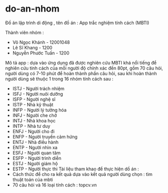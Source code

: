 # do-an-nhom

Đồ án lập trình di động , tên đồ án : App trắc nghiệm tính cách (MBTI)

Thành viên nhóm :
- Võ Ngọc Khánh - 12001048
- Lê Sĩ Khang - 1200
- Nguyễn Phước Tuấn - 1200

Mô tả app : dựa vào ứng dụng đã được nghiên cứu MBTI khá nổi tiếng để nghiên cứu tính cách của mỗi người độ chính xác đến 80pt, gồm 70 câu hỏi, người dùng có 7-10 phút để hoàn thành phần câu hỏi, sau khi hoàn thành người dùng sẽ thuộc 1 trong 16 nhóm tính cách sau :
 - ISTJ - Người trách nhiệm 
 - ISFJ - Người nuôi dưỡng 
 - ISFP - Người nghệ sĩ 
 - ISTP - Nhà kỹ thuật 
 - INFP - Người lý tưởng hóa 
 - INFJ - Người che chở 
 - INTJ - Nhà khoa học 
 - INTP - Nhà tư duy 
 - ENFJ - Người cho đi 
 - ENFP - Người truyền cảm hứng 
 - ENTJ - Nhà điều hành 
 - ENTP - Người nhìn xa 
 - ESFJ - Người quan tâm 
 - ESFP - Người trình diễn 
 - ESTJ - Người giám hộ 
 - ESTP - Người thực thi
 Tài liệu tham khao để thực hiện dồ án : 
 - Cách thức để cho ra kết quả dựa vào kết quả người dùng chọn : tìm thuật toán của mbti
 - 70 câu hỏi và 16 loại tính cách : topcv.vn
